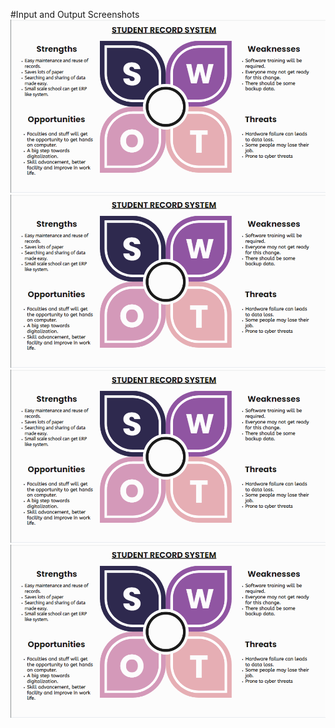 #Input and Output Screenshots
![SS1](https://github.com/thesingh07/259733-Mini-Project/blob/master/1_Requirements/SWOT.png)
![SS2](https://github.com/thesingh07/259733-Mini-Project/blob/master/1_Requirements/SWOT.png)
![SS3](https://github.com/thesingh07/259733-Mini-Project/blob/master/1_Requirements/SWOT.png)
![SS4](https://github.com/thesingh07/259733-Mini-Project/blob/master/1_Requirements/SWOT.png)